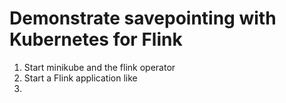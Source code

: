 # Demonstrate savepointing with Kubernetes for Flink

1. Start minikube and the flink operator
1. Start a Flink application like 
1. 